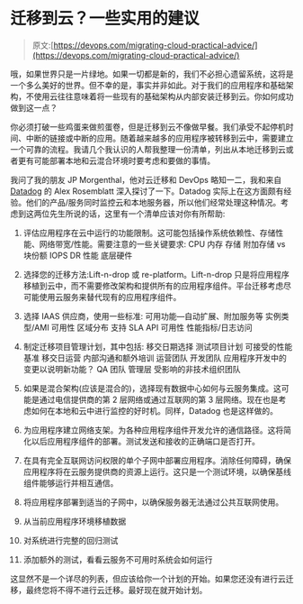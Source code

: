 # 迁移到云？一些实用的建议

> 原文:[https://devops.com/migrating-cloud-practical-advice/](https://devops.com/migrating-cloud-practical-advice/)

哦，如果世界只是一片绿地。如果一切都是新的，我们不必担心遗留系统，这将是一个多么美好的世界。但不幸的是，事实并非如此。对于我们的应用程序和基础架构，不使用云往往意味着将一些现有的基础架构从内部安装迁移到云。你如何成功做到这一点？

你必须打破一些鸡蛋来做煎蛋卷，但是迁移到云不像做早餐。我们承受不起停机时间、中断的链接或中断的应用。随着越来越多的应用程序被转移到云中，需要建立一个可靠的流程。我请几个我认识的人帮我整理一份清单，列出从本地迁移到云或者更有可能部署本地和云混合环境时要考虑和要做的事情。

我问了我的朋友 JP Morgenthal，他对云迁移和 DevOps 略知一二，我和来自 [Datadog](https://www.datadoghq.com) 的 Alex Rosemblatt 深入探讨了一下。Datadog 实际上在这方面颇有经验。他们的产品/服务同时监控云和本地服务器，所以他们经常处理这种情况。考虑到这两位先生所说的话，这里有一个清单应该对你有所帮助:

1.  评估应用程序在云中运行的功能限制。这可能包括操作系统依赖性、存储性能、网络带宽/性能。需要注意的一些关键要求:
    CPU
    内存
    存储
    附加存储 vs 块份额
    IOPS
    DR
    性能
    底层硬件
2.  选择您的迁移方法:Lift-n-drop 或 re-platform。Lift-n-drop 只是将应用程序移植到云中，而不需要修改架构和提供所有的应用程序组件。平台迁移考虑尽可能使用云服务来替代现有的应用程序组件。

3.  选择 IAAS 供应商，使用一些标准:
    可用功能—自动扩展、附加服务等
    实例类型/AMI 可用性
    区域分布
    支持 SLA
    API 可用性
    性能指标/日志访问

4.  制定迁移项目管理计划，其中包括:
    移交日期选择
    测试项目计划
    可接受的性能基准
    移交日运营
    内部沟通和额外培训
    运营团队
    开发团队
    应用程序开发中的变更以说明新功能？
    QA 团队
    管理层
    受影响的非技术组织团队

5.  如果是混合架构(应该是混合的)，选择现有数据中心如何与云服务集成。这可能是通过电信提供商的第 2 层网络或通过互联网的第 3 层网络。现在也是考虑如何在本地和云中进行监控的好时机。同样，Datadog 也是这样做的。

6.  为应用程序建立网络支架。为各种应用程序组件开发允许的通信路径。这将简化以后应用程序组件的部署。测试发送和接收的正确端口是否打开。

7.  在具有完全互联网访问权限的单个子网中部署应用程序。消除任何障碍，确保应用程序将在云服务提供商的资源上运行。这只是一个测试环境，以确保基线组件能够运行并相互通信。

8.  将应用程序部署到适当的子网中，以确保服务器无法通过公共互联网使用。

9.  从当前应用程序环境移植数据

10.  对系统进行完整的回归测试

11.  添加额外的测试，看看云服务不可用时系统会如何运行

这显然不是一个详尽的列表，但应该给你一个计划的开始。如果您还没有进行云迁移，最终您将不得不进行云迁移。最好现在就开始计划。